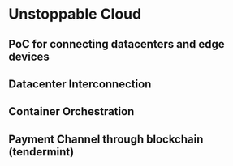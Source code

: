 # Unstoppable Cloud

## PoC for connecting datacenters and edge devices

## Datacenter Interconnection

## Container Orchestration

## Payment Channel through blockchain (tendermint)



